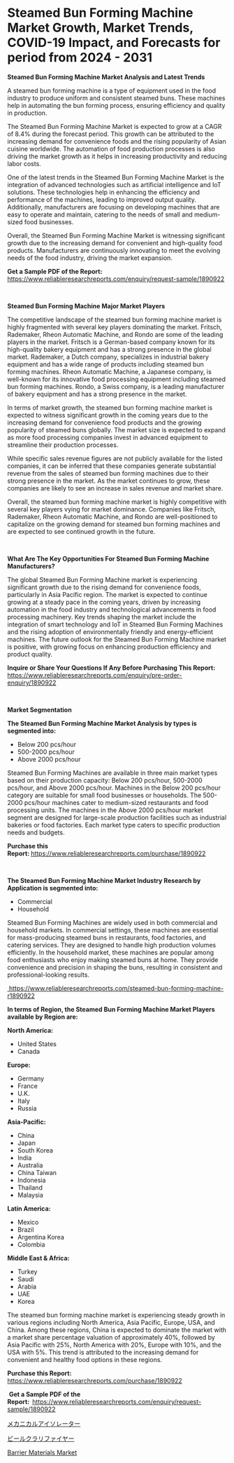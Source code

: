 <p><h1>Steamed Bun Forming Machine Market Growth, Market Trends, COVID-19 Impact, and Forecasts for period from 2024 - 2031</h1></p><p><strong>Steamed Bun Forming Machine Market Analysis and Latest Trends</strong></p>
<p><p>A steamed bun forming machine is a type of equipment used in the food industry to produce uniform and consistent steamed buns. These machines help in automating the bun forming process, ensuring efficiency and quality in production.</p><p>The Steamed Bun Forming Machine Market is expected to grow at a CAGR of 8.4% during the forecast period. This growth can be attributed to the increasing demand for convenience foods and the rising popularity of Asian cuisine worldwide. The automation of food production processes is also driving the market growth as it helps in increasing productivity and reducing labor costs.</p><p>One of the latest trends in the Steamed Bun Forming Machine Market is the integration of advanced technologies such as artificial intelligence and IoT solutions. These technologies help in enhancing the efficiency and performance of the machines, leading to improved output quality. Additionally, manufacturers are focusing on developing machines that are easy to operate and maintain, catering to the needs of small and medium-sized food businesses.</p><p>Overall, the Steamed Bun Forming Machine Market is witnessing significant growth due to the increasing demand for convenient and high-quality food products. Manufacturers are continuously innovating to meet the evolving needs of the food industry, driving the market expansion.</p></p>
<p><strong>Get a Sample PDF of the Report:&nbsp;</strong> <a href="https://www.reliableresearchreports.com/enquiry/request-sample/1890922">https://www.reliableresearchreports.com/enquiry/request-sample/1890922</a></p>
<p>&nbsp;</p>
<p><strong>Steamed Bun Forming Machine Major Market Players</strong></p>
<p><p>The competitive landscape of the steamed bun forming machine market is highly fragmented with several key players dominating the market. Fritsch, Rademaker, Rheon Automatic Machine, and Rondo are some of the leading players in the market. Fritsch is a German-based company known for its high-quality bakery equipment and has a strong presence in the global market. Rademaker, a Dutch company, specializes in industrial bakery equipment and has a wide range of products including steamed bun forming machines. Rheon Automatic Machine, a Japanese company, is well-known for its innovative food processing equipment including steamed bun forming machines. Rondo, a Swiss company, is a leading manufacturer of bakery equipment and has a strong presence in the market.</p><p>In terms of market growth, the steamed bun forming machine market is expected to witness significant growth in the coming years due to the increasing demand for convenience food products and the growing popularity of steamed buns globally. The market size is expected to expand as more food processing companies invest in advanced equipment to streamline their production processes.</p><p>While specific sales revenue figures are not publicly available for the listed companies, it can be inferred that these companies generate substantial revenue from the sales of steamed bun forming machines due to their strong presence in the market. As the market continues to grow, these companies are likely to see an increase in sales revenue and market share.</p><p>Overall, the steamed bun forming machine market is highly competitive with several key players vying for market dominance. Companies like Fritsch, Rademaker, Rheon Automatic Machine, and Rondo are well-positioned to capitalize on the growing demand for steamed bun forming machines and are expected to see continued growth in the future.</p></p>
<p>&nbsp;</p>
<p><strong>What Are The Key Opportunities For Steamed Bun Forming Machine Manufacturers?</strong></p>
<p><p>The global Steamed Bun Forming Machine market is experiencing significant growth due to the rising demand for convenience foods, particularly in Asia Pacific region. The market is expected to continue growing at a steady pace in the coming years, driven by increasing automation in the food industry and technological advancements in food processing machinery. Key trends shaping the market include the integration of smart technology and IoT in Steamed Bun Forming Machines and the rising adoption of environmentally friendly and energy-efficient machines. The future outlook for the Steamed Bun Forming Machine market is positive, with growing focus on enhancing production efficiency and product quality.</p></p>
<p><strong>Inquire or Share Your Questions If Any Before Purchasing This Report:</strong> <a href="https://www.reliableresearchreports.com/enquiry/pre-order-enquiry/1890922">https://www.reliableresearchreports.com/enquiry/pre-order-enquiry/1890922</a></p>
<p>&nbsp;</p>
<p><strong>Market Segmentation</strong></p>
<p><strong>The Steamed Bun Forming Machine Market Analysis by types is segmented into:</strong></p>
<p><ul><li>Below 200 pcs/hour</li><li>500-2000 pcs/hour</li><li>Above 2000 pcs/hour</li></ul></p>
<p><p>Steamed Bun Forming Machines are available in three main market types based on their production capacity: Below 200 pcs/hour, 500-2000 pcs/hour, and Above 2000 pcs/hour. Machines in the Below 200 pcs/hour category are suitable for small food businesses or households. The 500-2000 pcs/hour machines cater to medium-sized restaurants and food processing units. The machines in the Above 2000 pcs/hour market segment are designed for large-scale production facilities such as industrial bakeries or food factories. Each market type caters to specific production needs and budgets.</p></p>
<p><strong>Purchase this Report:&nbsp;</strong><a href="https://www.reliableresearchreports.com/purchase/1890922">https://www.reliableresearchreports.com/purchase/1890922</a></p>
<p>&nbsp;</p>
<p><strong>The Steamed Bun Forming Machine Market Industry Research by Application is segmented into:</strong></p>
<p><ul><li>Commercial</li><li>Household</li></ul></p>
<p><p>Steamed Bun Forming Machines are widely used in both commercial and household markets. In commercial settings, these machines are essential for mass-producing steamed buns in restaurants, food factories, and catering services. They are designed to handle high production volumes efficiently. In the household market, these machines are popular among food enthusiasts who enjoy making steamed buns at home. They provide convenience and precision in shaping the buns, resulting in consistent and professional-looking results.</p></p>
<p><a href="https://www.reliableresearchreports.com/steamed-bun-forming-machine-r1890922">&nbsp;https://www.reliableresearchreports.com/steamed-bun-forming-machine-r1890922</a></p>
<p><strong>In terms of Region, the Steamed Bun Forming Machine Market Players available by Region are:</strong></p>
<p>
    <p> <strong> North America: </strong>
        <ul>
            <li>United States</li>
            <li>Canada</li>
        </ul>
        </p> 
    <p> <strong> Europe: </strong>
        <ul>
            <li>Germany</li>
            <li>France</li>
            <li>U.K.</li>
            <li>Italy</li>
            <li>Russia</li>
        </ul>
        </p> 
    <p> <strong> Asia-Pacific: </strong>
        <ul>
            <li>China</li>
            <li>Japan</li>
            <li>South Korea</li>
            <li>India</li>
            <li>Australia</li>
            <li>China Taiwan</li>
            <li>Indonesia</li>
            <li>Thailand</li>
            <li>Malaysia</li>
        </ul>
        </p> 
    <p> <strong> Latin America: </strong>
        <ul>
            <li>Mexico</li>
            <li>Brazil</li>
            <li>Argentina Korea</li>
            <li>Colombia</li>
        </ul>
        </p> 
    <p> <strong> Middle East & Africa: </strong>
        <ul>
            <li>Turkey</li>
            <li>Saudi</li>
            <li>Arabia</li>
            <li>UAE</li>
            <li>Korea</li>
        </ul>
    </p>
    </p>
<p><p>The steamed bun forming machine market is experiencing steady growth in various regions including North America, Asia Pacific, Europe, USA, and China. Among these regions, China is expected to dominate the market with a market share percentage valuation of approximately 40%, followed by Asia Pacific with 25%, North America with 20%, Europe with 10%, and the USA with 5%. This trend is attributed to the increasing demand for convenient and healthy food options in these regions.</p></p>
<p><strong>Purchase this Report: </strong><a href="https://www.reliableresearchreports.com/purchase/1890922">https://www.reliableresearchreports.com/purchase/1890922</a></p>
<p>&nbsp;<strong>Get a Sample PDF of the Report:&nbsp;&nbsp;</strong><a href="https://www.reliableresearchreports.com/enquiry/request-sample/1890922">https://www.reliableresearchreports.com/enquiry/request-sample/1890922</a></p>
<p><strong></strong></p>
<p><p><a href="https://github.com/alyle7648/Market-Research-Report-List-1/blob/main/871481344755.md">メカニカルアイソレーター</a></p><p><a href="https://github.com/leigh4852023/Market-Research-Report-List-1/blob/main/268940644756.md">ビールクラリファイヤー</a></p><p><a href="https://issuu.com/reportprime-2/docs/barrier-materials-market-size-2030.pptx">Barrier Materials Market</a></p></p>